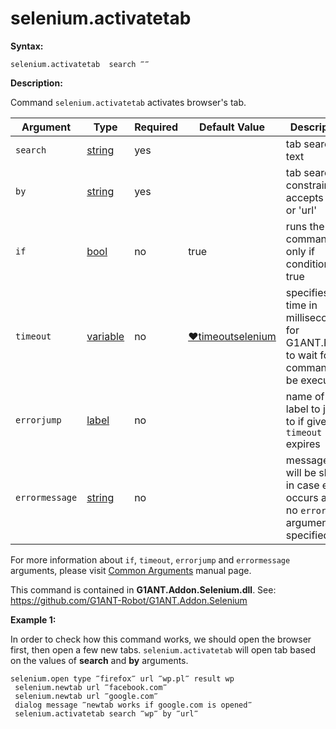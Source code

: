 # selenium.activatetab

**Syntax:**

```G1ANT
selenium.activatetab  search ‴‴  
```

**Description:**

Command `selenium.activatetab` activates browser's tab. 

| Argument | Type | Required | Default Value | Description |
| -------- | ---- | -------- | ------------- | ----------- |
|`search`| [string](https://github.com/G1ANT-Robot/G1ANT.Manual/blob/master/G1ANT-Language/Structures/string.md) | yes |  | tab searching text |
|`by`| [string](https://github.com/G1ANT-Robot/G1ANT.Manual/blob/master/G1ANT-Language/Structures/string.md) | yes|  | tab searching constraint, accepts 'title' or 'url' |
|`if`| [bool](https://github.com/G1ANT-Robot/G1ANT.Manual/blob/master/G1ANT-Language/Structures/bool.md) | no | true | runs the command only if condition is true |
|`timeout`| [variable](https://github.com/G1ANT-Robot/G1ANT.Manual/blob/master/G1ANT-Language/Special-Characters/variable.md) | no | [♥timeoutselenium](https://github.com/G1ANT-Robot/G1ANT.Manual/blob/master/G1ANT-Language/Variables/Special-Variables.md) | specifies time in milliseconds for G1ANT.Robot to wait for the command to be executed |
|`errorjump` | [label](https://github.com/G1ANT-Robot/G1ANT.Manual/blob/master/G1ANT-Language/Structures/label.md) | no | | name of the label to jump to if given `timeout` expires |
|`errormessage`| [string](https://github.com/G1ANT-Robot/G1ANT.Manual/blob/master/G1ANT-Language/Structures/string.md) | no |  | message that will be shown in case error occurs and no `errorjump` argument is specified |

For more information about `if`, `timeout`, `errorjump` and `errormessage` arguments, please visit [Common Arguments](https://github.com/G1ANT-Robot/G1ANT.Manual/blob/master/G1ANT-Language/Common-Arguments.md)  manual page.

This command is contained in **G1ANT.Addon.Selenium.dll**.
See: https://github.com/G1ANT-Robot/G1ANT.Addon.Selenium

**Example 1:**

In order to check how this command works, we should open the browser first, then open a few new tabs. `selenium.activatetab` will open tab based on the values of **search** and **by** arguments.

```G1ANT
selenium.open type ‴firefox‴ url ‴wp.pl‴ result wp
 selenium.newtab url ‴facebook.com‴
 selenium.newtab url ‴google.com‴
 dialog message ‴newtab works if google.com is opened‴
 selenium.activatetab search ‴wp‴ by ‴url‴
```
